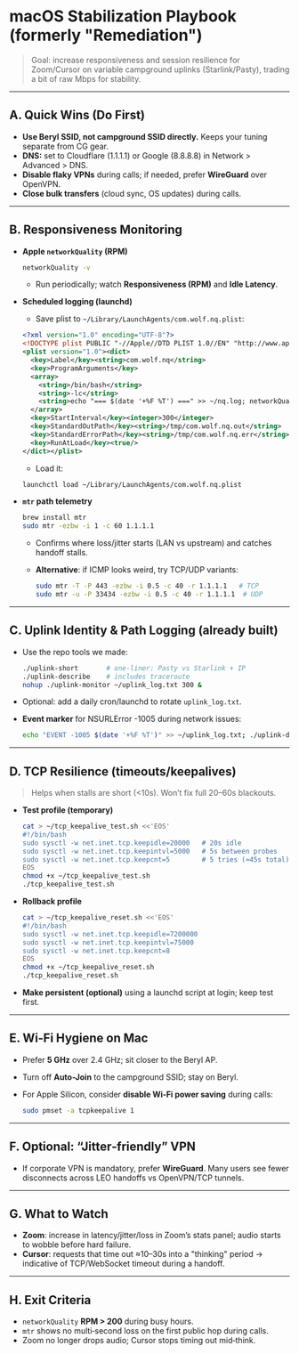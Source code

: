 <!-- markdownlint-disable MD013 -->
# macOS Stabilization Playbook (formerly "Remediation")

> Goal: increase responsiveness and session resilience for Zoom/Cursor on variable campground uplinks (Starlink/Pasty), trading a bit of raw Mbps for stability.

---

## A. Quick Wins (Do First)

- **Use Beryl SSID, not campground SSID directly.** Keeps your tuning separate from CG gear.
- **DNS:** set to Cloudflare (1.1.1.1) or Google (8.8.8.8) in Network > Advanced > DNS.
- **Disable flaky VPNs** during calls; if needed, prefer **WireGuard** over OpenVPN.
- **Close bulk transfers** (cloud sync, OS updates) during calls.

---

## B. Responsiveness Monitoring

- **Apple `networkQuality` (RPM)**

  ```bash
  networkQuality -v
  ```

  - Run periodically; watch **Responsiveness (RPM)** and **Idle Latency**.

- **Scheduled logging (launchd)**
  - Save plist to `~/Library/LaunchAgents/com.wolf.nq.plist`:

  ```xml
  <?xml version="1.0" encoding="UTF-8"?>
  <!DOCTYPE plist PUBLIC "-//Apple//DTD PLIST 1.0//EN" "http://www.apple.com/DTDs/PropertyList-1.0.dtd">
  <plist version="1.0"><dict>
    <key>Label</key><string>com.wolf.nq</string>
    <key>ProgramArguments</key>
    <array>
      <string>/bin/bash</string>
      <string>-lc</string>
      <string>echo "=== $(date '+%F %T') ===" >> ~/nq.log; networkQuality -v >> ~/nq.log</string>
    </array>
    <key>StartInterval</key><integer>300</integer>
    <key>StandardOutPath</key><string>/tmp/com.wolf.nq.out</string>
    <key>StandardErrorPath</key><string>/tmp/com.wolf.nq.err</string>
    <key>RunAtLoad</key><true/>
  </dict></plist>
  ```

  - Load it:

  ```bash
  launchctl load ~/Library/LaunchAgents/com.wolf.nq.plist
  ```

- **`mtr` path telemetry**

  ```bash
  brew install mtr
  sudo mtr -ezbw -i 1 -c 60 1.1.1.1
  ```

  - Confirms where loss/jitter starts (LAN vs upstream) and catches handoff stalls.
  - **Alternative**: if ICMP looks weird, try TCP/UDP variants:

    ```bash
    sudo mtr -T -P 443 -ezbw -i 0.5 -c 40 -r 1.1.1.1   # TCP
    sudo mtr -u -P 33434 -ezbw -i 0.5 -c 40 -r 1.1.1.1  # UDP
    ```

---

## C. Uplink Identity & Path Logging (already built)

- Use the repo tools we made:

  ```bash
  ./uplink-short       # one-liner: Pasty vs Starlink + IP
  ./uplink-describe    # includes traceroute
  nohup ./uplink-monitor ~/uplink_log.txt 300 &
  ```

- Optional: add a daily cron/launchd to rotate `uplink_log.txt`.
- **Event marker** for NSURLError -1005 during network issues:

  ```bash
  echo "EVENT -1005 $(date '+%F %T')" >> ~/uplink_log.txt; ./uplink-describe >> ~/uplink_log.txt
  ```

---

## D. TCP Resilience (timeouts/keepalives)
>
> Helps when stalls are short (<10s). Won’t fix full 20–60s blackouts.

- **Test profile (temporary)**

  ```bash
  cat > ~/tcp_keepalive_test.sh <<'EOS'
  #!/bin/bash
  sudo sysctl -w net.inet.tcp.keepidle=20000   # 20s idle
  sudo sysctl -w net.inet.tcp.keepintvl=5000   # 5s between probes
  sudo sysctl -w net.inet.tcp.keepcnt=5        # 5 tries (≈45s total)
  EOS
  chmod +x ~/tcp_keepalive_test.sh
  ./tcp_keepalive_test.sh
  ```

- **Rollback profile**

  ```bash
  cat > ~/tcp_keepalive_reset.sh <<'EOS'
  #!/bin/bash
  sudo sysctl -w net.inet.tcp.keepidle=7200000
  sudo sysctl -w net.inet.tcp.keepintvl=75000
  sudo sysctl -w net.inet.tcp.keepcnt=8
  EOS
  chmod +x ~/tcp_keepalive_reset.sh
  ./tcp_keepalive_reset.sh
  ```

- **Make persistent (optional)** using a launchd script at login; keep test first.

---

## E. Wi‑Fi Hygiene on Mac

- Prefer **5 GHz** over 2.4 GHz; sit closer to the Beryl AP.
- Turn off **Auto-Join** to the campground SSID; stay on Beryl.
- For Apple Silicon, consider **disable Wi‑Fi power saving** during calls:

  ```bash
  sudo pmset -a tcpkeepalive 1
  ```

---

## F. Optional: “Jitter‑friendly” VPN

- If corporate VPN is mandatory, prefer **WireGuard**. Many users see fewer disconnects across LEO handoffs vs OpenVPN/TCP tunnels.

---

## G. What to Watch

- **Zoom**: increase in latency/jitter/loss in Zoom’s stats panel; audio starts to wobble before hard failure.
- **Cursor**: requests that time out ≈10–30s into a "thinking" period → indicative of TCP/WebSocket timeout during a handoff.

---

## H. Exit Criteria

- `networkQuality` **RPM > 200** during busy hours.
- `mtr` shows no multi‑second loss on the first public hop during calls.
- Zoom no longer drops audio; Cursor stops timing out mid‑think.

